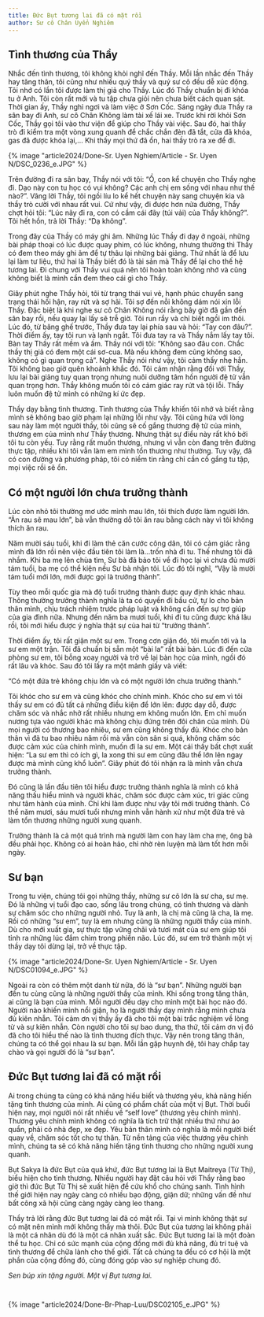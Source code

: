 ```yaml
---
title: Đức Bụt tương lai đã có mặt rồi
author: Sư cô Chân Uyển Nghiêm
---
```


## Tình thương của Thầy

Nhắc đến tình thương, tôi không khỏi nghĩ đến Thầy. Mỗi lần nhắc đến Thầy hay tăng thân, tôi cũng như nhiều quý thầy và quý sư cô đều dễ xúc động. Tôi nhớ có lần tôi được làm thị giả cho Thầy. Lúc đó Thầy chuẩn bị đi khóa tu ở Anh. Tôi còn rất mới và tu tập chưa giỏi nên chưa biết cách quan sát. Thời gian ấy, Thầy nghỉ ngơi và làm việc ở Sơn Cốc. Sáng ngày đưa Thầy ra sân bay đi Anh, sư cô Chân Không làm tài xế lái xe. Trước khi rời khỏi Sơn Cốc, Thầy gọi tôi vào thư viện để giúp cho Thầy vài việc. Sau đó, hai thầy trò đi kiểm tra một vòng xung quanh để chắc chắn đèn đã tắt, cửa đã khóa, gas đã được khóa lại,… Khi thấy mọi thứ đã ổn, hai thầy trò ra xe để đi.

{% image "article2024/Done-Sr. Uyen Nghiem/Article - Sr. Uyen N/DSC_0236_e.JPG" %}

Trên đường đi ra sân bay, Thầy nói với tôi: “Ồ, con kể chuyện cho Thầy nghe đi. Dạo này con tu học có vui không? Các anh chị em sống với nhau như thế nào?”. Vâng lời Thầy, tôi ngồi líu lo kể hết chuyện này sang chuyện kia và thầy trò cười với nhau rất vui. Cứ như vậy, đi được hơn nửa đường, Thầy chợt hỏi tôi: “Lúc nãy đi ra, con có cầm cái đãy (túi vải) của Thầy không?”. Tôi hết hồn, trả lời Thầy: “Dạ không”.

Trong đãy của Thầy có máy ghi âm. Những lúc Thầy đi dạy ở ngoài, những bài pháp thoại có lúc được quay phim, có lúc không, nhưng thường thì Thầy có đem theo máy ghi âm để tự thâu lại những bài giảng. Thứ nhất là để lưu lại làm tư liệu, thứ hai là Thầy biết đó là tài sản mà Thầy để lại cho thế hệ tương lai. Đi chung với Thầy vui quá nên tôi hoàn toàn không nhớ và cũng không biết là mình cần đem theo cái gì cho Thầy.

Giây phút nghe Thầy hỏi, tôi từ trạng thái vui vẻ, hạnh phúc chuyển sang trạng thái hối hận, ray rứt và sợ hãi. Tôi sợ đến nỗi không dám nói xin lỗi Thầy. Đặc biệt là khi nghe sư cô Chân Không nói rằng bây giờ đã gần đến sân bay rồi, nếu quay lại lấy sẽ trễ giờ. Tôi run rẩy và chỉ biết ngồi im thôi. Lúc đó, từ băng ghế trước, Thầy đưa tay lại phía sau và hỏi: “Tay con đâu?”. Thời điểm ấy, tay tôi run và lạnh ngắt. Tôi đưa tay ra và Thầy nắm lấy tay tôi. Bàn tay Thầy rất mềm và ấm. Thầy nói với tôi: “Không sao đâu con. Chắc thầy thị giả có đem một cái sơ-cua. Mà nếu không đem cũng không sao, không có gì quan trọng cả”. Nghe Thầy nói như vậy, tôi cảm thấy nhẹ hẳn. Tôi không bao giờ quên khoảnh khắc đó. Tôi cảm nhận rằng đối với Thầy, lưu lại bài giảng tuy quan trọng nhưng nuôi dưỡng tâm hồn người đệ tử vẫn quan trọng hơn. Thầy không muốn tôi có cảm giác ray rứt và tội lỗi. Thầy luôn muốn đệ tử mình có những kí ức đẹp.

Thầy dạy bằng tình thương. Tình thương của Thầy khiến tôi nhớ và biết rằng mình sẽ không bao giờ phạm lại những lỗi như vậy. Tôi cũng hứa với lòng sau này làm một người thầy, tôi cũng sẽ cố gắng thương đệ tử của mình, thương em của mình như Thầy thương. Nhưng thật sự điều này rất khó bởi tôi tu còn yếu. Tuy rằng rất muốn thương, nhưng vì vẫn còn đang trên đường thực tập, nhiều khi tôi vẫn làm em mình tổn thương như thường. Tuy vậy, đã có con đường và phương pháp, tôi có niềm tin rằng chỉ cần cố gắng tu tập, mọi việc rồi sẽ ổn.

## Có một người lớn chưa trưởng thành

Lúc còn nhỏ tôi thường mơ ước mình mau lớn, tôi thích được làm người lớn. “Ăn rau sẽ mau lớn”, bà vẫn thường dỗ tôi ăn rau bằng cách này vì tôi không thích ăn rau.

Năm mười sáu tuổi, khi đi làm thẻ căn cước công dân, tôi có cảm giác rằng mình đã lớn rồi nên việc đầu tiên tôi làm là…trốn nhà đi tu. Thế nhưng tôi đã nhầm. Khi ba mẹ lên chùa tìm, Sư bà đã bảo tôi về đi học lại vì chưa đủ mười tám tuổi, ba mẹ có thể kiện nếu Sư bà nhận tôi. Lúc đó tôi nghĩ, “Vậy là mười tám tuổi mới lớn, mới được gọi là trưởng thành”.

Tùy theo mỗi quốc gia mà độ tuổi trưởng thành được quy định khác nhau. Thông thường trưởng thành nghĩa là ta có quyền đi bầu cử, tự lo cho bản thân mình, chịu trách nhiệm trước pháp luật và không cần đến sự trợ giúp của gia đình nữa. Nhưng đến năm ba mươi tuổi, khi đi tu cũng được khá lâu rồi, tôi mới hiểu được ý nghĩa thật sự của hai từ “trưởng thành”.

Thời điểm ấy, tôi rất giận một sư em. Trong cơn giận đó, tôi muốn tới và la sư em một trận. Tôi đã chuẩn bị sẵn một “bài la” rất bài bản. Lúc đi đến cửa phòng sư em, tôi bỗng xoay người và trở về lại bàn học của mình, ngồi đó rất lâu và khóc. Sau đó tôi lấy ra một mảnh giấy và viết:

<div class="verse"><p>“Có một đứa trẻ không chịu lớn và có một người lớn chưa trưởng thành.”</p></div>

Tôi khóc cho sư em và cũng khóc cho chính mình. Khóc cho sư em vì tôi thấy sư em có đủ tất cả những điều kiện để lớn lên: được dạy dỗ, được chăm sóc và nhắc nhở rất nhiều nhưng em không muốn lớn. Em chỉ muốn nương tựa vào người khác mà không chịu đứng trên đôi chân của mình. Dù mọi người có thương bao nhiêu, sư em cũng không thấy đủ. Khóc cho bản thân vì đã tu bao nhiêu năm rồi mà vẫn còn sân si quá, không chăm sóc được cảm xúc của chính mình, muốn đi la sư em. Một cái thấy bất chợt xuất hiện: “La sư em thì có ích gì, la xong thì sư em cũng đâu thể lớn lên ngay được mà mình cũng khổ luôn”. Giây phút đó tôi nhận ra là mình vẫn chưa trưởng thành.

Đó cũng là lần đầu tiên tôi hiểu được trưởng thành nghĩa là mình có khả năng thấu hiểu mình và người khác, chăm sóc được cảm xúc, tri giác cũng như tâm hành của mình. Chỉ khi làm được như vậy tôi mới trưởng thành. Có thể năm mươi, sáu mươi tuổi nhưng mình vẫn hành xử như một đứa trẻ và làm tổn thương những người xung quanh.

Trưởng thành là cả một quá trình mà người làm con hay làm cha mẹ, ông bà đều phải học. Không có ai hoàn hảo, chỉ nhờ rèn luyện mà làm tốt hơn mỗi ngày.

## Sư bạn

Trong tu viện, chúng tôi gọi những thầy, những sư cô lớn là sư cha, sư mẹ. Đó là những vị tuổi đạo cao, sống lâu trong chúng, có tình thương và dành sự chăm sóc cho những người nhỏ. Tuy là anh, là chị mà cũng là cha, là mẹ. Rồi có những “sư em”, tuy là em nhưng cũng là những người thầy của mình. Dù cho mới xuất gia, sự thực tập vững chãi và tươi mát của sư em giúp tôi tỉnh ra những lúc đắm chìm trong phiền não. Lúc đó, sư em trở thành một vị thầy dạy tôi dừng lại, trở về thực tập.

{% image "article2024/Done-Sr. Uyen Nghiem/Article - Sr. Uyen N/DSC01094_e.JPG" %}

Ngoài ra còn có thêm một danh từ nữa, đó là “sư bạn”. Những người bạn đến tu cùng cũng là những người thầy của mình. Khi sống trong tăng thân, ai cũng là bạn của mình. Mỗi người đều dạy cho mình một bài học nào đó. Người nào khiến mình nổi giận, họ là người thầy dạy mình rằng mình chưa đủ kiên nhẫn. Tôi cảm ơn vị thầy ấy đã cho tôi một bài trắc nghiệm về lòng từ và sự kiên nhẫn. Còn người cho tôi sự bao dung, tha thứ, tôi cảm ơn vị đó đã cho tôi hiểu thế nào là tình thương đích thực. Vậy nên trong tăng thân, chúng ta có thể gọi nhau là sư bạn. Mỗi lần gặp huynh đệ, tôi hay chắp tay chào và gọi người đó là “sư bạn”.

## Đức Bụt tương lai đã có mặt rồi

Ai trong chúng ta cũng có khả năng hiểu biết và thương yêu, khả năng hiến tặng tình thương của mình. Ai cũng có phẩm chất của một vị Bụt. Thời buổi hiện nay, mọi người nói rất nhiều về “self love” (thương yêu chính mình). Thương yêu chính mình không có nghĩa là tích trữ thật nhiều thứ như áo quần, phải có nhà đẹp, xe đẹp. Yêu bản thân mình có nghĩa là mỗi người biết quay về, chăm sóc tốt cho tự thân. Từ nền tảng của việc thương yêu chính mình, chúng ta sẽ có khả năng hiến tặng tình thương cho những người xung quanh.

Bụt Sakya là đức Bụt của quá khứ, đức Bụt tương lai là Bụt Maitreya (Từ Thị), biểu hiện cho tình thương. Nhiều người hay đặt câu hỏi với Thầy rằng bao giờ thì đức Bụt Từ Thị sẽ xuất hiện để cứu khổ cho chúng sanh. Tình hình thế giới hiện nay ngày càng có nhiều bạo động, giận dữ; những vấn đề như bất công xã hội cũng càng ngày càng leo thang.

Thầy trả lời rằng đức Bụt tương lai đã có mặt rồi. Tại vì mình không thật sự có mặt nên mình mới không thấy mà thôi. Đức Bụt của tương lai không phải là một cá nhân dù đó là một cá nhân xuất sắc. Đức Bụt tương lai là một đoàn thể tu học. Chỉ có sức mạnh của cộng đồng mới đủ khả năng, đủ trí tuệ và tình thương để chữa lành cho thế giới. Tất cả chúng ta đều có cơ hội là một phần của cộng đồng đó, cùng đóng góp vào sự nghiệp chung đó.

*Sen búp xin tặng người. Một vị Bụt tương lai.*
<div class="article-end" style="margin-bottom: 3em;"></div>

{% image "article2024/Done-Br-Phap-Luu/DSC02105_e.JPG" %}
